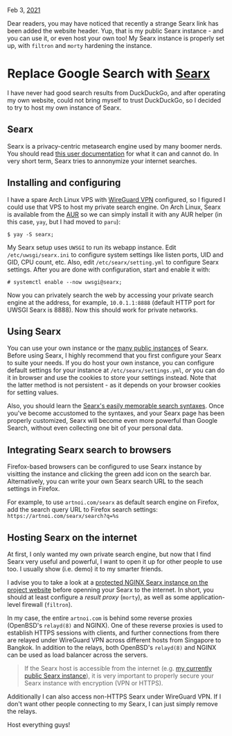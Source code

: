 Feb 3, [2021](/blog/2021/)

Dear readers, you may have noticed that recently a strange Searx link has been added the website header. Yup, that is my public Searx instance - and you can use it, or even host your own too! My Searx instance is properly set up, with `filtron` and `morty` hardening the instance.

# Replace Google Search with [Searx](https://searx.me)

I have never had good search results from DuckDuckGo, and after operating my own website, could not bring myself to trust DuckDuckGo, so I decided to try to host my own instance of Searx.

## Searx

Searx is a privacy-centric metasearch engine used by many boomer nerds. You should read [this user documentation](https://searx.github.io/searx/user/own-instance.html#how-does-searx-protect-privacy) for what it can and cannot do. In very short term, Searx tries to annonymize your internet searches.

## Installing and configuring

I have a spare Arch Linux VPS with [WireGuard VPN](/blog/2020/wireguard/) configured, so I figured I could use that VPS to host my private search engine. On Arch Linux, Searx is available from the [AUR](https://aur.archlinux.org) so we can simply install it with any AUR helper (in this case, `yay`, but I had moved to `paru`):

    $ yay -S searx;

My Searx setup uses `UWSGI` to run its webapp instance. Edit `/etc/uwsgi/searx.ini` to configure system settings like listen ports, UID and GID, CPU count, etc. Also, edit `/etc/searx/setting.yml` to configure Searx settings. After you are done with configuration, start and enable it with:

    # systemctl enable --now uwsgi@searx;

Now you can privately search the web by accessing your private search engine at the address, for example, `10.0.1.1:8888` (default HTTP port for UWSGI Searx is 8888). Now this should work for private networks.

## Using Searx

You can use your own instance or the [many public instances](https://searx.space) of Searx. Before using Searx, I highly recommend that you first configure your Searx to suite your needs. If you do host your own instance, you can configure default settings for your instance at `/etc/searx/settings.yml`, _or_ you can do it in browser and use the cookies to store your settings instead. Note that the latter method is not persistent - as it depends on your browser cookies for setting values.

Also, you should learn the [Searx's easily memorable search syntaxes](https://searx.github.io/searx/user/). Once you've become accustomed to the syntaxes, and your Searx page has been properly customized, Searx will become even more powerful than Google Search, without even collecting one bit of your personal data.

## Integrating Searx search to browsers

Firefox-based browsers can be configured to use Searx instance by visitting the instance and clicking the green add icon on the search bar. Alternatively, you can write your own Searx search URL to the seach settings in Firefox.

For example, to use `artnoi.com/searx` as default search engine on Firefox, add the search query URL to Firefox search settings: `https://artnoi.com/searx/search?q=%s`

## Hosting Searx on the internet

At first, I only wanted my own private search engine, but now that I find Searx very useful and powerful, I want to open it up for other people to use too. I usually show (i.e. demo) it to my smarter friends.

I advise you to take a look at a [protected NGINX Searx instance on the project website](https://searx.github.io/searx/admin/installation-nginx.html#a-nginx-searx-site) before openning your Searx to the internet. In short, you should at least configure a _result proxy_ (`morty`), as well as some application-level firewall (`filtron`).

In my case, the entire `artnoi.com` is behind some reverse proxies (OpenBSD's `relayd(8)` and NGINX). One of these reverse proxies is used to establish HTTPS sessions with clients, and further connections from there are relayed under WireGuard VPN across different hosts from Singapore to Bangkok. In addition to the relays, both OpenBSD's `relayd(8)` and NGINX can be used as load balancer across the servers.

> If the Searx host is accessible from the internet (e.g. [my currently public Searx instance](https://artnoi.com/searx)), it is very important to properly secure your Searx instance with encryption (VPN or HTTPS).

Additionally I can also access non-HTTPS Searx under WireGuard VPN. If I don't want other people connecting to my Searx, I can just simply remove the relays.

Host everything guys!
